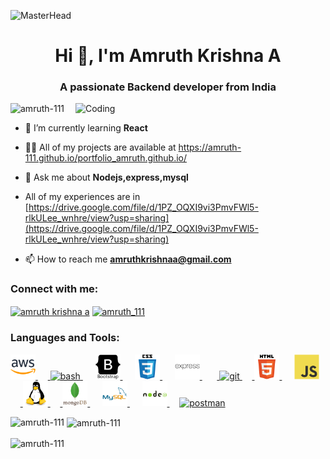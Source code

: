 ![MasterHead](https://www.audienceplanet.com/root/template/1//images/web-development.gif)
<h1 align="center">Hi 👋, I'm Amruth Krishna A</h1>
<h3 align="center">A passionate Backend developer from India</h3>

<img align="right" alt="Coding" width="400" src="https://cdn.dribbble.com/users/1162077/screenshots/3848914/programmer.gif">

<p align="left"> <img src="https://komarev.com/ghpvc/?username=amruth-111&label=Profile%20views&color=0e75b6&style=flat" alt="amruth-111" /> </p>

- 🌱 I’m currently learning **React**

- 👨‍💻 All of my projects are available at https://amruth-111.github.io/portfolio_amruth.github.io/

- 💬 Ask me about **Nodejs,express,mysql**
- All of my experiences are in [https://drive.google.com/file/d/1PZ_OQXI9vi3PmvFWl5-rlkULee_wnhre/view?usp=sharing](https://drive.google.com/file/d/1PZ_OQXI9vi3PmvFWl5-rlkULee_wnhre/view?usp=sharing)

- 📫 How to reach me **amruthkrishnaa@gmail.com**

<h3 align="left">Connect with me:</h3>
<p align="left">
<a href="https://linkedin.com/in/amruth krishna a" target="blank"><img align="center" src="https://raw.githubusercontent.com/rahuldkjain/github-profile-readme-generator/master/src/images/icons/Social/linked-in-alt.svg" alt="amruth krishna a" height="30" width="40" /></a>
<a href="https://instagram.com/amruth_111" target="blank"><img align="center" src="https://raw.githubusercontent.com/rahuldkjain/github-profile-readme-generator/master/src/images/icons/Social/instagram.svg" alt="amruth_111" height="30" width="40" /></a>
</p>

<h3 align="left">Languages and Tools:</h3>
<p align="left"> <a href="https://aws.amazon.com" target="_blank" rel="noreferrer"> <img src="https://raw.githubusercontent.com/devicons/devicon/master/icons/amazonwebservices/amazonwebservices-original-wordmark.svg" alt="aws" width="40" height="40"/> </a>&nbsp&nbsp&nbsp&nbsp<a href="https://www.gnu.org/software/bash/" target="_blank" rel="noreferrer"> <img src="https://www.vectorlogo.zone/logos/gnu_bash/gnu_bash-icon.svg" alt="bash" width="40" height="40"/> </a>&nbsp&nbsp&nbsp&nbsp <a href="https://getbootstrap.com" target="_blank" rel="noreferrer"> <img src="https://raw.githubusercontent.com/devicons/devicon/master/icons/bootstrap/bootstrap-plain-wordmark.svg" alt="bootstrap" width="40" height="40"/> </a>&nbsp&nbsp&nbsp&nbsp <a href="https://www.w3schools.com/css/" target="_blank" rel="noreferrer"> <img src="https://raw.githubusercontent.com/devicons/devicon/master/icons/css3/css3-original-wordmark.svg" alt="css3" width="40" height="40"/> </a>&nbsp&nbsp&nbsp&nbsp <a href="https://expressjs.com" target="_blank" rel="noreferrer"> <img src="https://raw.githubusercontent.com/devicons/devicon/master/icons/express/express-original-wordmark.svg" alt="express" width="40" height="40"/> </a>&nbsp&nbsp&nbsp &nbsp&nbsp<a href="https://git-scm.com/" target="_blank" rel="noreferrer"> <img src="https://www.vectorlogo.zone/logos/git-scm/git-scm-icon.svg" alt="git" width="40" height="40"/> </a> &nbsp&nbsp&nbsp&nbsp<a href="https://www.w3.org/html/" target="_blank" rel="noreferrer"> <img src="https://raw.githubusercontent.com/devicons/devicon/master/icons/html5/html5-original-wordmark.svg" alt="html5" width="40" height="40"/> </a>&nbsp&nbsp&nbsp&nbsp <a href="https://developer.mozilla.org/en-US/docs/Web/JavaScript" target="_blank" rel="noreferrer"> <img src="https://raw.githubusercontent.com/devicons/devicon/master/icons/javascript/javascript-original.svg" alt="javascript" width="40" height="40"/> </a> &nbsp&nbsp&nbsp&nbsp<a href="https://www.linux.org/" target="_blank" rel="noreferrer"> <img src="https://raw.githubusercontent.com/devicons/devicon/master/icons/linux/linux-original.svg" alt="linux" width="40" height="40"/> </a>&nbsp&nbsp&nbsp&nbsp<a href="https://www.mongodb.com/" target="_blank" rel="noreferrer"> <img src="https://raw.githubusercontent.com/devicons/devicon/master/icons/mongodb/mongodb-original-wordmark.svg" alt="mongodb" width="40" height="40"/> </a>&nbsp&nbsp&nbsp&nbsp <a href="https://www.mysql.com/" target="_blank" rel="noreferrer"> <img src="https://raw.githubusercontent.com/devicons/devicon/master/icons/mysql/mysql-original-wordmark.svg" alt="mysql" width="40" height="40"/> </a>&nbsp&nbsp&nbsp&nbsp <a href="https://nodejs.org" target="_blank" rel="noreferrer"> <img src="https://raw.githubusercontent.com/devicons/devicon/master/icons/nodejs/nodejs-original-wordmark.svg" alt="nodejs" width="40" height="40"/> </a>&nbsp&nbsp&nbsp <a href="https://postman.com" target="_blank" rel="noreferrer"> <img src="https://www.vectorlogo.zone/logos/getpostman/getpostman-icon.svg" alt="postman" width="40" height="40"/> </a> </p>

<p><img align="left" src="https://github-readme-stats.vercel.app/api/top-langs?username=amruth-111&show_icons=true&locale=en&layout=compact" alt="amruth-111" /></p>

<p>&nbsp;<img align="center" src="https://github-readme-stats.vercel.app/api?username=amruth-111&show_icons=true&locale=en" alt="amruth-111" /></p>

<p><img align="center" src="https://github-readme-streak-stats.herokuapp.com/?user=amruth-111&" alt="amruth-111" /></p>


